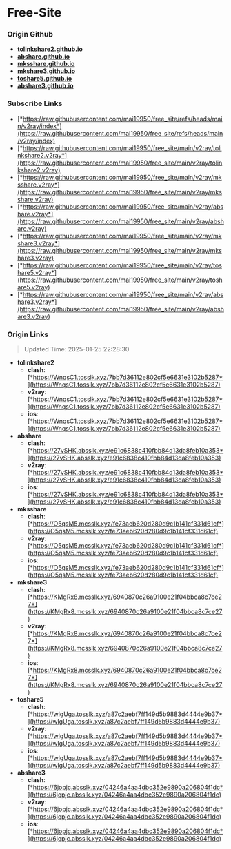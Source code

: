 # Free-Site

### Origin Github

- [**tolinkshare2.github.io**](https://github.com/tolinkshare2/tolinkshare2.github.io)
- [**abshare.github.io**](https://github.com/abshare/abshare.github.io)
- [**mksshare.github.io**](https://github.com/mksshare/mksshare.github.io)
- [**mkshare3.github.io**](https://github.com/mkshare3/mkshare3.github.io)
- [**toshare5.github.io**](https://github.com/toshare5/toshare5.github.io)
- [**abshare3.github.io**](https://github.com/abshare3/abshare3.github.io)

### Subscribe Links

- [*https://raw.githubusercontent.com/mai19950/free_site/refs/heads/main/v2ray/index*](https://raw.githubusercontent.com/mai19950/free_site/refs/heads/main/v2ray/index)
- [*https://raw.githubusercontent.com/mai19950/free_site/main/v2ray/tolinkshare2.v2ray*](https://raw.githubusercontent.com/mai19950/free_site/main/v2ray/tolinkshare2.v2ray)
- [*https://raw.githubusercontent.com/mai19950/free_site/main/v2ray/mksshare.v2ray*](https://raw.githubusercontent.com/mai19950/free_site/main/v2ray/mksshare.v2ray)
- [*https://raw.githubusercontent.com/mai19950/free_site/main/v2ray/abshare.v2ray*](https://raw.githubusercontent.com/mai19950/free_site/main/v2ray/abshare.v2ray)
- [*https://raw.githubusercontent.com/mai19950/free_site/main/v2ray/mkshare3.v2ray*](https://raw.githubusercontent.com/mai19950/free_site/main/v2ray/mkshare3.v2ray)
- [*https://raw.githubusercontent.com/mai19950/free_site/main/v2ray/toshare5.v2ray*](https://raw.githubusercontent.com/mai19950/free_site/main/v2ray/toshare5.v2ray)
- [*https://raw.githubusercontent.com/mai19950/free_site/main/v2ray/abshare3.v2ray*](https://raw.githubusercontent.com/mai19950/free_site/main/v2ray/abshare3.v2ray)

### Origin Links

> Updated Time: 2025-01-25 22:28:30

- **tolinkshare2**
  - **clash**: [*https://WnqsC1.tosslk.xyz/7bb7d36112e802cf5e6631e3102b5287*](https://WnqsC1.tosslk.xyz/7bb7d36112e802cf5e6631e3102b5287)
  - **v2ray**: [*https://WnqsC1.tosslk.xyz/7bb7d36112e802cf5e6631e3102b5287*](https://WnqsC1.tosslk.xyz/7bb7d36112e802cf5e6631e3102b5287)
  - **ios**: [*https://WnqsC1.tosslk.xyz/7bb7d36112e802cf5e6631e3102b5287*](https://WnqsC1.tosslk.xyz/7bb7d36112e802cf5e6631e3102b5287)
- **abshare**
  - **clash**: [*https://27vSHK.absslk.xyz/e91c6838c410fbb84d13da8feb10a353*](https://27vSHK.absslk.xyz/e91c6838c410fbb84d13da8feb10a353)
  - **v2ray**: [*https://27vSHK.absslk.xyz/e91c6838c410fbb84d13da8feb10a353*](https://27vSHK.absslk.xyz/e91c6838c410fbb84d13da8feb10a353)
  - **ios**: [*https://27vSHK.absslk.xyz/e91c6838c410fbb84d13da8feb10a353*](https://27vSHK.absslk.xyz/e91c6838c410fbb84d13da8feb10a353)
- **mksshare**
  - **clash**: [*https://O5qsM5.mcsslk.xyz/fe73aeb620d280d9c1b141cf331d61cf*](https://O5qsM5.mcsslk.xyz/fe73aeb620d280d9c1b141cf331d61cf)
  - **v2ray**: [*https://O5qsM5.mcsslk.xyz/fe73aeb620d280d9c1b141cf331d61cf*](https://O5qsM5.mcsslk.xyz/fe73aeb620d280d9c1b141cf331d61cf)
  - **ios**: [*https://O5qsM5.mcsslk.xyz/fe73aeb620d280d9c1b141cf331d61cf*](https://O5qsM5.mcsslk.xyz/fe73aeb620d280d9c1b141cf331d61cf)
- **mkshare3**
  - **clash**: [*https://KMgRx8.mcsslk.xyz/6940870c26a9100e21f04bbca8c7ce27*](https://KMgRx8.mcsslk.xyz/6940870c26a9100e21f04bbca8c7ce27)
  - **v2ray**: [*https://KMgRx8.mcsslk.xyz/6940870c26a9100e21f04bbca8c7ce27*](https://KMgRx8.mcsslk.xyz/6940870c26a9100e21f04bbca8c7ce27)
  - **ios**: [*https://KMgRx8.mcsslk.xyz/6940870c26a9100e21f04bbca8c7ce27*](https://KMgRx8.mcsslk.xyz/6940870c26a9100e21f04bbca8c7ce27)
- **toshare5**
  - **clash**: [*https://wlgUga.tosslk.xyz/a87c2aebf7ff149d5b9883d4444e9b37*](https://wlgUga.tosslk.xyz/a87c2aebf7ff149d5b9883d4444e9b37)
  - **v2ray**: [*https://wlgUga.tosslk.xyz/a87c2aebf7ff149d5b9883d4444e9b37*](https://wlgUga.tosslk.xyz/a87c2aebf7ff149d5b9883d4444e9b37)
  - **ios**: [*https://wlgUga.tosslk.xyz/a87c2aebf7ff149d5b9883d4444e9b37*](https://wlgUga.tosslk.xyz/a87c2aebf7ff149d5b9883d4444e9b37)
- **abshare3**
  - **clash**: [*https://6jopjc.absslk.xyz/04246a4aa4dbc352e9890a206804f1dc*](https://6jopjc.absslk.xyz/04246a4aa4dbc352e9890a206804f1dc)
  - **v2ray**: [*https://6jopjc.absslk.xyz/04246a4aa4dbc352e9890a206804f1dc*](https://6jopjc.absslk.xyz/04246a4aa4dbc352e9890a206804f1dc)
  - **ios**: [*https://6jopjc.absslk.xyz/04246a4aa4dbc352e9890a206804f1dc*](https://6jopjc.absslk.xyz/04246a4aa4dbc352e9890a206804f1dc)
